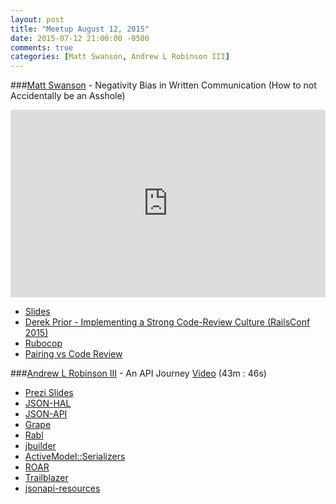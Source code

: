 ```yaml
---
layout: post
title: "Meetup August 12, 2015"
date: 2015-07-12 21:00:00 -0500
comments: true
categories: [Matt Swanson, Andrew L Robinson III]
---
```



###[Matt Swanson](https://twitter.com/_swanson) - Negativity Bias in Written Communication (How to not Accidentally be an Asshole)
<iframe width="100%" height="300" src="https://www.youtube.com/embed/sTlLfGZQEOA" frameborder="0" allowfullscreen></iframe>

* [Slides](https://www.dropbox.com/s/c67wwqy0igekkg4/negativity-bias.pdf?dl=0)
* [Derek Prior - Implementing a Strong Code-Review Culture (RailsConf 2015)](https://www.youtube.com/watch?v=PJjmw9TRB7s)
* [Rubocop](https://github.com/bbatsov/rubocop)
* [Pairing vs Code Review](http://phinze.github.io/2013/12/08/pairing-vs-code-review.html)


###[Andrew L Robinson III](http://twitter.com/ar3_me) - An API Journey
[Video](http://podcast.404dev.com/episodes/2015-08-12_Andrew%20Robinson%20III%20-%20An%20API%20Journey.mp4) (43m : 46s)

* [Prezi Slides](https://prezi.com/mkwcvhrs6rjp/an-api-journey/)
* [JSON-HAL](http://stateless.co/hal_specification.html)
* [JSON-API](http://jsonapi.org/)
* [Grape](https://github.com/ruby-grape/grape)
* [Rabl](https://github.com/nesquena/rabl)
* [jbuilder](https://github.com/rails/jbuilder)
* [ActiveModel::Serializers](https://github.com/rails-api/active_model_serializers)
* [ROAR](https://github.com/apotonick/roar)
* [Trailblazer](https://github.com/apotonick/trailblazer)
* [jsonapi-resources](https://github.com/cerebris/jsonapi-resources)

